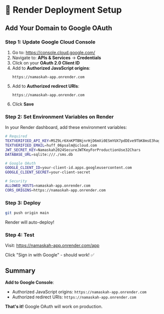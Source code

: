 # 🚀 Render Deployment Setup

## Add Your Domain to Google OAuth

### Step 1: Update Google Cloud Console

1. Go to: https://console.cloud.google.com/
2. Navigate to: **APIs & Services** → **Credentials**
3. Click on your **OAuth 2.0 Client ID**
4. Add to **Authorized JavaScript origins**:
   ```
   https://namaskah-app.onrender.com
   ```
5. Add to **Authorized redirect URIs**:
   ```
   https://namaskah-app.onrender.com
   ```
6. Click **Save**

### Step 2: Set Environment Variables on Render

In your Render dashboard, add these environment variables:

```bash
# Required
TEXTVERIFIED_API_KEY=MSZ9Lr6XnKPTBNjnrHjD6mXi0ESmYUX7pdDEve9TbK8msE3hag6N1OQcPYREg
TEXTVERIFIED_EMAIL=huff_06psalm@icloud.com
JWT_SECRET_KEY=Namaskah2024SecureJWTKeyForProductionUse32Chars
DATABASE_URL=sqlite:///./sms.db

# Google OAuth
GOOGLE_CLIENT_ID=your-client-id.apps.googleusercontent.com
GOOGLE_CLIENT_SECRET=your-client-secret

# Security
ALLOWED_HOSTS=namaskah-app.onrender.com
CORS_ORIGINS=https://namaskah-app.onrender.com
```

### Step 3: Deploy

```bash
git push origin main
```

Render will auto-deploy!

### Step 4: Test

Visit: https://namaskah-app.onrender.com/app

Click "Sign in with Google" - should work! ✅

## Summary

**Add to Google Console**:
- Authorized JavaScript origins: `https://namaskah-app.onrender.com`
- Authorized redirect URIs: `https://namaskah-app.onrender.com`

**That's it!** Google OAuth will work on production.
